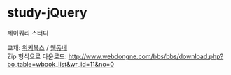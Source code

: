 # study-jQuery
제이쿼리 스터디

교재: [위키북스](http://wikibook.co.kr/) / [웹동네](http://www.webdongne.com/bbs/bbs/board.php?bo_table=wbook_list&wr_id=11)
<br>
Zip 형식으로 다운로드: http://www.webdongne.com/bbs/bbs/download.php?bo_table=wbook_list&wr_id=11&no=0
